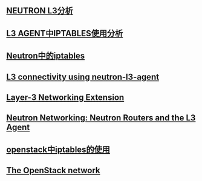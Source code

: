 ## [NEUTRON L3分析](http://squarey.me/cloud-virtualization/neutron-l3-analyse.html)

## [L3 AGENT中IPTABLES使用分析](http://squarey.me/cloud-virtualization/iptables_usage_in_l3_agent.html)

## [Neutron中的iptables](http://lingxiankong.github.io/blog/2013/11/19/iptables-in-neutron/)

## [L3 connectivity using neutron-l3-agent](http://fosskb.wordpress.com/2014/09/15/l3-connectivity-using-neutron-l3-agent/)

## [Layer-3 Networking Extension](http://www.cnblogs.com/feisky/p/3848344.html)

## [Neutron Networking: Neutron Routers and the L3 Agent](https://developer.rackspace.com/blog/neutron-networking-l3-agent/)

## [openstack中iptables的使用](http://blog.csdn.net/matt_mao/article/details/11643335)

## [The OpenStack network](http://www.ibm.com/developerworks/cloud/library/cl-openstack-network/index.html )